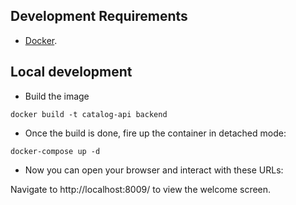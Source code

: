 ## Development Requirements

*  [Docker](https://www.docker.com/).

## Local development

* Build the image

`docker build -t catalog-api backend`

*  Once the build is done, fire up the container in detached mode:

`docker-compose up -d`

* Now you can open your browser and interact with these URLs:

Navigate to http://localhost:8009/ to view the welcome screen.